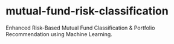 # mutual-fund-risk-classification
Enhanced Risk-Based Mutual Fund Classification &amp; Portfolio Recommendation using Machine Learning.
